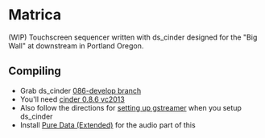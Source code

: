 # Matrica
(WIP) Touchscreen sequencer written with ds_cinder designed for the "Big Wall" at downstream in Portland Oregon.

## Compiling
* Grab ds_cinder [086-develop branch]( https://github.com/Downstream/ds_cinder)
* You'll need [cinder 0.8.6 vc2013](http://libcinder.org/download/)
* Also follow the directions for [setting up gstreamer](https://github.com/Downstream/ds_cinder/tree/086-develop/projects/video/gstreamer-1.0) when you setup ds_cinder
* Install [Pure Data (Extended)](https://puredata.info/downloads/pd-extended) for the audio part of this
